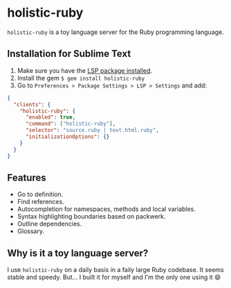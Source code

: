 # holistic-ruby

`holistic-ruby` is a toy language server for the Ruby programming language.

## Installation for Sublime Text

1. Make sure you have the [LSP package installed](https://github.com/sublimelsp/LSP).
2. Install the gem `$ gem install holistic-ruby`
3. Go to `Preferences > Package Settings > LSP > Settings` and add:

```json
{
  "clients": {
    "holistic-ruby": {
      "enabled": true,
      "command": ["holistic-ruby"],
      "selector": "source.ruby | text.html.ruby",
      "initializationOptions": {}
    }
  }
}
```

## Features

* Go to definition.
* Find references.
* Autocompletion for namespaces, methods and local variables.
* Syntax highlighting boundaries based on packwerk.
* Outline dependencies.
* Glossary.

## Why is it a toy language server?

I use `holistic-ruby` on a daily basis in a faily large Ruby codebase. It seems stable and speedy. But... I built it for myself and I'm the only one using it :smile:
